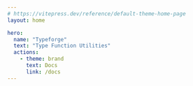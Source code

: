 ```yaml
---
# https://vitepress.dev/reference/default-theme-home-page
layout: home

hero:
  name: "Typeforge"
  text: "Type Function Utilities"
  actions:
    - theme: brand
      text: Docs
      link: /docs
---
```


